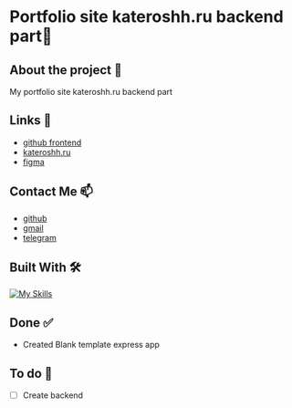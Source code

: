 # Portfolio site kateroshh.ru backend part🌌

<!-- ABOUT THE PROJECT -->

## About the project 🚀

My portfolio site kateroshh.ru backend part

<!-- LINKS -->

## Links 🔗

- [github frontend](https://github.com/kateroshh/kateroshh-frontend)
- [kateroshh.ru](https://kateroshh.ru)
- [figma](https://www.figma.com/design/W17GumeWry89YjVe8dzKdM/kateroshh.ru?node-id=256-9712&t=oSPQvBgcqcowbB37-1)

<!-- CONTACT -->

## Contact Me 📫

- [github](https://github.com/kateroshh)
- [gmail](kateroshh@gmail.com)
- [telegram](https://t.me/kateroshh)

## Built With 🛠

[![My Skills](https://skillicons.dev/icons?i=nodejs,express,mongodb)](https://skillicons.dev)

## Done ✅

- Created Blank template express app

## To do 📝

- [ ] Create backend

